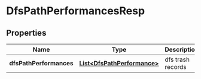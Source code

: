 # DfsPathPerformancesResp

## Properties
Name | Type | Description | Notes
------------ | ------------- | ------------- | -------------
**dfsPathPerformances** | [**List&lt;DfsPathPerformance&gt;**](DfsPathPerformance.md) | dfs trash records |  [optional]
